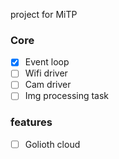 project for MiTP

### Core
- [x] Event loop
- [ ] Wifi driver
- [ ] Cam driver
- [ ] Img processing task

### features
- [ ] Golioth cloud